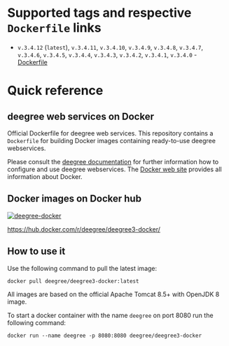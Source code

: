 # Supported tags and respective `Dockerfile` links

- `v.3.4.12` (`latest`), `v.3.4.11`, `v.3.4.10`, `v.3.4.9`, `v.3.4.8`, `v.3.4.7`, `v.3.4.6`, `v.3.4.5`, `v.3.4.4`, `v.3.4.3`, `v.3.4.2`, `v.3.4.1`, `v.3.4.0` - [Dockerfile](https://github.com/deegree/deegree3-docker/blob/master/Dockerfile)

# Quick reference

## deegree web services on Docker
Official Dockerfile for deegree web services. This repository contains a ```Dockerfile``` for building Docker images containing ready-to-use deegree webservices.
 
Please consult the [deegree documentation](http://www.deegree.org/documentation) for further information how to 
configure and use deegree webservices. The [Docker web site](https://www.docker.com/) provides all information 
about Docker.

## Docker images on Docker hub

[![deegree-docker](http://dockeri.co/image/deegree/deegree3-docker)](https://hub.docker.com/r/deegree/deegree3-docker/)

https://hub.docker.com/r/deegree/deegree3-docker/

## How to use it

Use the following command to pull the latest image:

```
docker pull deegree/deegree3-docker:latest
```

All images are based on the official Apache Tomcat 8.5+ with OpenJDK 8 image.

To start a docker container with the name `deegree` on port 8080 run the following command:

```
docker run --name deegree -p 8080:8080 deegree/deegree3-docker
```
